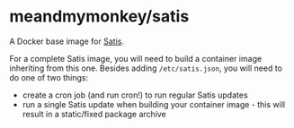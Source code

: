 meandmymonkey/satis
===================

A Docker base image for [Satis](https://github.com/composer/satis).

For a complete Satis image, you will need to build a container image
inheriting from this one. Besides adding ```/etc/satis.json```,
you will need to do one of two things:

- create a cron job (and run cron!) to run regular Satis updates
- run a single Satis update when building your container image - this will result in a static/fixed package archive
